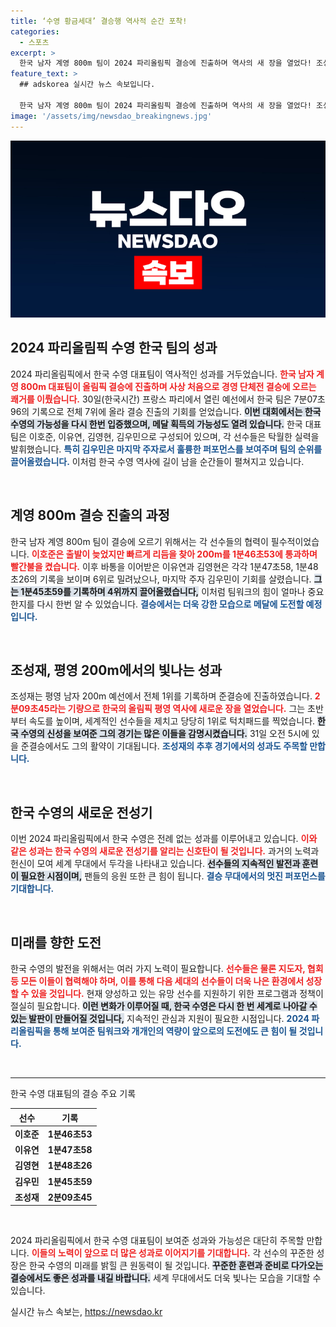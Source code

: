 ```yaml
---
title: ‘수영 황금세대’ 결승행 역사적 순간 포착!
categories:
  - 스포츠
excerpt: >
  한국 남자 계영 800m 팀이 2024 파리올림픽 결승에 진출하며 역사의 새 장을 열었다! 조성재도 평영 200m에서 1위를 기록, 준결승에 오르며 화제의 중심에. 메달의 꿈이 가까워진 찬란한 순간!
feature_text: >
  ## adskorea 실시간 뉴스 속보입니다.

  한국 남자 계영 800m 팀이 2024 파리올림픽 결승에 진출하며 역사의 새 장을 열었다! 조성재도 평영 200m에서 1위를 기록, 준결승에 오르며 화제의 중심에. 메달의 꿈이 가까워진 찬란한 순간!
image: '/assets/img/newsdao_breakingnews.jpg'
---
```


<p><img src="/assets/img/newsdao_breakingnews.jpg" alt="adskorea 속보" /></p>

<h2 data-ke-size="size26">2024 파리올림픽 수영 한국 팀의 성과</h2>

<p data-ke-size="size16">2024 파리올림픽에서 한국 수영 대표팀이 역사적인 성과를 거두었습니다. <b><span style="color: #ee2323;">한국 남자 계영 800m 대표팀이 올림픽 결승에 진출하며 사상 처음으로 경영 단체전 결승에 오르는 쾌거를 이뤘습니다.</span></b> 30일(한국시간) 프랑스 파리에서 열린 예선에서 한국 팀은 7분07초96의 기록으로 전체 7위에 올라 결승 진출의 기회를 얻었습니다. <b><span style="background-color: #21538527;">이번 대회에서는 한국 수영의 가능성을 다시 한번 입증했으며, 메달 획득의 가능성도 열려 있습니다.</span></b> 한국 대표팀은 이호준, 이유연, 김영현, 김우민으로 구성되어 있으며, 각 선수들은 탁월한 실력을 발휘했습니다. <b><span style="color: #1a5490;">특히 김우민은 마지막 주자로서 훌륭한 퍼포먼스를 보여주며 팀의 순위를 끌어올렸습니다.</span></b> 이처럼 한국 수영 역사에 길이 남을 순간들이 펼쳐지고 있습니다.</p>

<p data-ke-size="size16">&nbsp;</p>

<h2 data-ke-size="size26">계영 800m 결승 진출의 과정</h2>

<p data-ke-size="size16">한국 남자 계영 800m 팀이 결승에 오르기 위해서는 각 선수들의 협력이 필수적이었습니다. <b><span style="color: #ee2323;">이호준은 출발이 늦었지만 빠르게 리듬을 찾아 200m를 1분46초53에 통과하며 빨간불을 켰습니다.</span></b> 이후 바통을 이어받은 이유연과 김영현은 각각 1분47초58, 1분48초26의 기록을 보이며 6위로 밀려났으나, 마지막 주자 김우민이 기회를 살렸습니다. <b><span style="background-color: #21538527;">그는 1분45초59를 기록하며 4위까지 끌어올렸습니다,</span></b> 이처럼 팀워크의 힘이 얼마나 중요한지를 다시 한번 알 수 있었습니다. <b><span style="color: #1a5490;">결승에서는 더욱 강한 모습으로 메달에 도전할 예정입니다.</span></b></p>

<p data-ke-size="size16">&nbsp;</p>

<h2 data-ke-size="size26">조성재, 평영 200m에서의 빛나는 성과</h2>

<p data-ke-size="size16">조성재는 평영 남자 200m 예선에서 전체 1위를 기록하며 준결승에 진출하였습니다. <b><span style="color: #ee2323;">2분09초45라는 기량으로 한국의 올림픽 평영 역사에 새로운 장을 열었습니다.</span></b> 그는 초반부터 속도를 높이며, 세계적인 선수들을 제치고 당당히 1위로 턱치패드를 찍었습니다. <b><span style="background-color: #21538527;">한국 수영의 신성을 보여준 그의 경기는 많은 이들을 감명시켰습니다.</span></b> 31일 오전 5시에 있을 준결승에서도 그의 활약이 기대됩니다. <b><span style="color: #1a5490;">조성재의 추후 경기에서의 성과도 주목할 만합니다.</span></b></p>

<p data-ke-size="size16">&nbsp;</p>

<h2 data-ke-size="size26">한국 수영의 새로운 전성기</h2>

<p data-ke-size="size16">이번 2024 파리올림픽에서 한국 수영은 전례 없는 성과를 이루어내고 있습니다. <b><span style="color: #ee2323;">이와 같은 성과는 한국 수영의 새로운 전성기를 알리는 신호탄이 될 것입니다.</span></b> 과거의 노력과 헌신이 모여 세계 무대에서 두각을 나타내고 있습니다. <b><span style="background-color: #21538527;">선수들의 지속적인 발전과 훈련이 필요한 시점이며,</span></b> 팬들의 응원 또한 큰 힘이 됩니다. <b><span style="color: #1a5490;">결승 무대에서의 멋진 퍼포먼스를 기대합니다.</span></b></p>

<p data-ke-size="size16">&nbsp;</p>

<h2 data-ke-size="size26">미래를 향한 도전</h2>

<p data-ke-size="size16">한국 수영의 발전을 위해서는 여러 가지 노력이 필요합니다. <b><span style="color: #ee2323;">선수들은 물론 지도자, 협회 등 모든 이들이 협력해야 하며, 이를 통해 다음 세대의 선수들이 더욱 나은 환경에서 성장할 수 있을 것입니다.</span></b> 현재 양성하고 있는 유망 선수를 지원하기 위한 프로그램과 정책이 절실히 필요합니다. <b><span style="background-color: #21538527;">이런 변화가 이루어질 때, 한국 수영은 다시 한 번 세계로 나아갈 수 있는 발판이 만들어질 것입니다,</span></b> 지속적인 관심과 지원이 필요한 시점입니다. <b><span style="color: #1a5490;">2024 파리올림픽을 통해 보여준 팀워크와 개개인의 역량이 앞으로의 도전에도 큰 힘이 될 것입니다.</span></b></p>

<p data-ke-size="size16">&nbsp;</p>

<hr>

<p data-ke-size="size16">한국 수영 대표팀의 결승 주요 기록</p>

<table style="width: 100%; border-collapse: collapse;">
  <thead>
    <tr>
      <th style="text-align: center; height: 17px;"><b>선수</b></th>
      <th style="text-align: center; height: 17px;"><b>기록</b></th>
    </tr>
  </thead>
  <tbody>
    <tr>
      <td style="text-align: center; height: 17px;"><b>이호준</b></td>
      <td style="text-align: center; height: 17px;"><b>1분46초53</b></td>
    </tr>
    <tr>
      <td style="text-align: center; height: 17px;"><b>이유연</b></td>
      <td style="text-align: center; height: 17px;"><b>1분47초58</b></td>
    </tr>
    <tr>
      <td style="text-align: center; height: 17px;"><b>김영현</b></td>
      <td style="text-align: center; height: 17px;"><b>1분48초26</b></td>
    </tr>
    <tr>
      <td style="text-align: center; height: 17px;"><b>김우민</b></td>
      <td style="text-align: center; height: 17px;"><b>1분45초59</b></td>
    </tr>
    <tr>
      <td style="text-align: center; height: 17px;"><b>조성재</b></td>
      <td style="text-align: center; height: 17px;"><b>2분09초45</b></td>
    </tr>
  </tbody>
</table>

<p data-ke-size="size16">&nbsp;</p>

<p data-ke-size="size16">2024 파리올림픽에서 한국 수영 대표팀이 보여준 성과와 가능성은 대단히 주목할 만합니다. <b><span style="color: #ee2323;">이들의 노력이 앞으로 더 많은 성과로 이어지기를 기대합니다.</span></b> 각 선수의 꾸준한 성장은 한국 수영의 미래를 밝힐 큰 원동력이 될 것입니다. <b><span style="background-color: #21538527;">꾸준한 훈련과 준비로 다가오는 결승에서도 좋은 성과를 내길 바랍니다.</span></b> 세계 무대에서도 더욱 빛나는 모습을 기대할 수 있습니다.</p>
실시간 뉴스 속보는, <a href="https://newsdao.kr" rel="dofollow">https://newsdao.kr</a>


